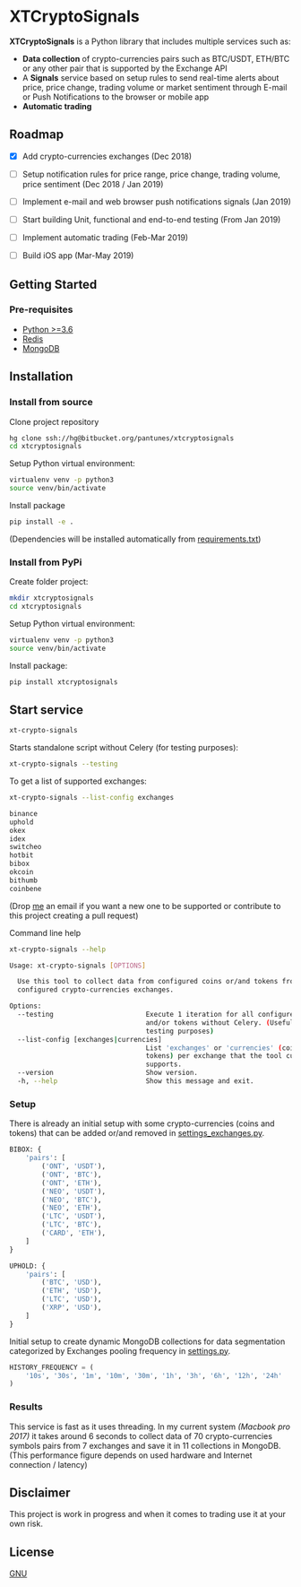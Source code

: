 # XTCryptoSignals

**XTCryptoSignals** is a Python library that includes multiple services such as:

* **Data collection** of crypto-currencies pairs such as BTC/USDT, ETH/BTC or any other pair that is supported by the Exchange API
* A **Signals** service based on setup rules to send real-time alerts about price, price change, trading volume or market sentiment through E-mail or Push Notifications to the browser or mobile app
* **Automatic trading**


## Roadmap

* [x] Add crypto-currencies exchanges (Dec 2018)
* [ ] Setup notification rules for price range, price change, trading volume, price sentiment (Dec 2018 / Jan 2019)
* [ ] Implement e-mail and web browser push notifications signals (Jan 2019)
* [ ] Start building Unit, functional and end-to-end testing (From Jan 2019)
* [ ] Implement automatic trading (Feb-Mar 2019)
* [ ] Build iOS app (Mar-May 2019)


## Getting Started

### Pre-requisites

* [Python >=3.6](https://www.python.org/downloads)
* [Redis](https://redis.io/download)
* [MongoDB](https://www.mongodb.com)


## Installation

### Install from source
Clone project repository
```bash
hg clone ssh://hg@bitbucket.org/pantunes/xtcryptosignals
cd xtcryptosignals
```

Setup Python virtual environment:
```bash
virtualenv venv -p python3
source venv/bin/activate
```

Install package
```bash
pip install -e .
```
(Dependencies will be installed automatically from [requirements.txt](requirements.txt))

### Install from PyPi
Create folder project:
```bash
mkdir xtcryptosignals
cd xtcryptosignals
```

Setup Python virtual environment:
```bash
virtualenv venv -p python3
source venv/bin/activate
```

Install package:
```bash
pip install xtcryptosignals
```


## Start service

```bash
xt-crypto-signals
```

Starts standalone script without Celery (for testing purposes):
```bash
xt-crypto-signals --testing
```

To get a list of supported exchanges:
```bash
xt-crypto-signals --list-config exchanges
```
```bash
binance
uphold
okex
idex
switcheo
hotbit
bibox
okcoin
bithumb
coinbene
```
(Drop [me](mailto:pjmlantunes@gmail.com) an email if you want a new one to be supported or contribute to this project creating a pull request)

Command line help
```bash
xt-crypto-signals --help
```
```bash
Usage: xt-crypto-signals [OPTIONS]

  Use this tool to collect data from configured coins or/and tokens from
  configured crypto-currencies exchanges.

Options:
  --testing                       Execute 1 iteration for all configured coins
                                  and/or tokens without Celery. (Useful for
                                  testing purposes)
  --list-config [exchanges|currencies]
                                  List 'exchanges' or 'currencies' (coins or
                                  tokens) per exchange that the tool currently
                                  supports.
  --version                       Show version.
  -h, --help                      Show this message and exit.
```

### Setup

There is already an initial setup with some crypto-currencies (coins and tokens) that can be added or/and removed in [settings_exchanges.py](xtcryptosignals/settings_exchanges.py).

```python
BIBOX: {
    'pairs': [
        ('ONT', 'USDT'),
        ('ONT', 'BTC'),
        ('ONT', 'ETH'),
        ('NEO', 'USDT'),
        ('NEO', 'BTC'),
        ('NEO', 'ETH'),
        ('LTC', 'USDT'),
        ('LTC', 'BTC'),
        ('CARD', 'ETH'),
    ]
}

UPHOLD: {
    'pairs': [
        ('BTC', 'USD'),
        ('ETH', 'USD'),
        ('LTC', 'USD'),
        ('XRP', 'USD'),
    ]
}
```

Initial setup to create dynamic MongoDB collections for data segmentation categorized by Exchanges pooling frequency in [settings.py](xtcryptosignals/settings.py).
```python
HISTORY_FREQUENCY = (
    '10s', '30s', '1m', '10m', '30m', '1h', '3h', '6h', '12h', '24h'
)
```

### Results
This service is fast as it uses threading.
In my current system *(Macbook pro 2017)* it takes around 6 seconds to collect data of 70 crypto-currencies symbols pairs from 7 exchanges and save it in 11 collections in MongoDB.
(This performance figure depends on used hardware and Internet connection / latency)

## Disclaimer
This project is work in progress and when it comes to trading use it at your own risk.


## License

[GNU](https://www.gnu.org/licenses/gpl-3.0.en.html)
